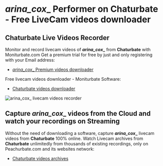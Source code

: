 # _arina_cox__ Performer on Chaturbate - Free LiveCam videos downloader

## Chaturbate Live Videos Recorder

Monitor and record livecam videos of **_arina_cox__** from **Chaturbate** with Moniturbate.com
Get a premium trial for free by just and only registering with your Email address:
* [_arina_cox__ Premium videos downloader](https://moniturbate.com/request-demo-licence-key.html)

Free livecam videos downloader - Moniturbate Software:
* [Chaturbate videos downloader](https://moniturbate.com/moniturbate-download-software.html)

![_arina_cox__ livecam videos recorder](https://peachurnet.com/templates/moniturbate-software.png)


## Capture _arina_cox__ videos from the Cloud and watch your recordings on Streaming

Without the need of downloading a software, capture **_arina_cox__** livecam videos from **Chaturbate** 100% online.
Watch Livecam archives from **Chaturbate** unlimitedly from thousands of existing recordings, only on Peachurbate.com and its websites network:
* [Chaturbate videos archives](https://peachurnet.com/)
